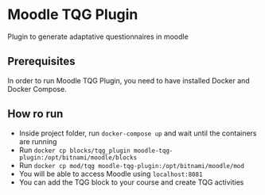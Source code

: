 # Moodle TQG Plugin
Plugin to generate adaptative questionnaires in moodle

## Prerequisites
In order to run Moodle TQG Plugin, you need to have installed Docker and Docker Compose.

## How ro run

- Inside project folder, run ``docker-compose up`` and wait until the containers are running
- Run ``docker cp blocks/tqg_plugin moodle-tqg-plugin:/opt/bitnami/moodle/blocks``
- Run ``docker cp mod/tqg moodle-tqg-plugin:/opt/bitnami/moodle/mod``
- You will be able to access Moodle using ``localhost:8081``
- You can add the TQG block to your course and create TQG activities
